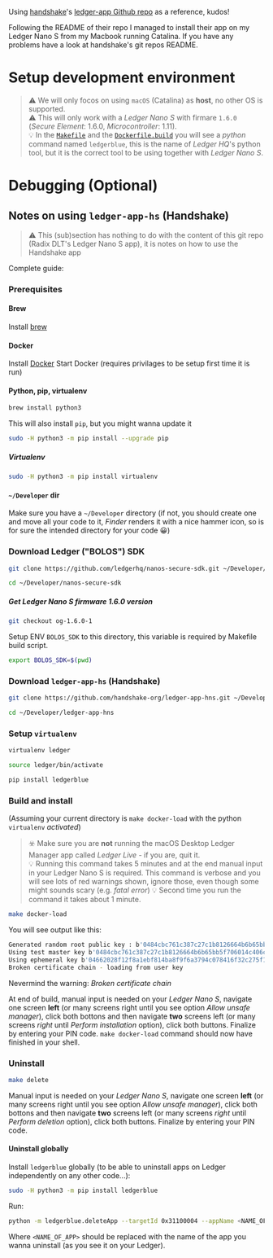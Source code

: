 Using [handshake](https://handshake.org/)'s [ledger-app Github repo](https://github.com/handshake-org/ledger-app-hns) as a reference, kudos!

Following the README of their repo I managed to install their app on my Ledger Nano S from my Macbook running Catalina. If you have any problems have a look at handshake's git repos README.


# Setup development environment
> ⚠️ We will only focos on using `macOS` (Catalina) as **host**, no other OS is supported.  
> ⚠️ This will only work with a _Ledger Nano S_ with firmare `1.6.0` (_Secure Element_: 1.6.0, _Microcontroller_: 1.11).  
> 💡 In the [`Makefile`](Makefile) and the [`Dockerfile.build`](`Dockerfile.build`) you will see a _python_ command named `ledgerblue`, this is the name of _Ledger HQ_'s python tool, but it is the correct tool to be using together with _Ledger Nano S_.

# Debugging (Optional)

## Notes on using `ledger-app-hs` (Handshake)
> ⚠️ This (sub)section has nothing to do with the content of this git repo (Radix DLT's Ledger Nano S app), it is notes on how to use the Handshake app

Complete guide:

### Prerequisites


#### Brew
Install [brew](https://brew.sh)

#### Docker

Install [Docker](https://www.docker.com/get-started)
Start Docker  (requires privilages to be setup first time it is run)

#### Python, pip, virtualenv

```sh
brew install python3
```

This will also install `pip`, but you might wanna update it

```sh
sudo -H python3 -m pip install --upgrade pip
```

##### Virtualenv

```sh
sudo -H python3 -m pip install virtualenv
```

#### `~/Developer` dir

Make sure you have a `~/Developer` directory (if not, you should create one and move all your code to it, _Finder_ renders it with a nice hammer icon, so is for sure the intended directory for your code 😀)

### Download Ledger ("BOLOS") SDK 
```sh
git clone https://github.com/ledgerhq/nanos-secure-sdk.git ~/Developer/nanos-secure-sdk
```

```sh
cd ~/Developer/nanos-secure-sdk
```

##### Get Ledger Nano S firmware 1.6.0 version
```sh
git checkout og-1.6.0-1
```

Setup ENV `BOLOS_SDK` to this directory, this variable is required by Makefile build script.
```sh
export BOLOS_SDK=$(pwd)
```


### Download `ledger-app-hs` (Handshake)

```sh
git clone https://github.com/handshake-org/ledger-app-hns.git ~/Developer/ledger-app-hns
```

```sh
cd ~/Developer/ledger-app-hns
```

### Setup `virtualenv`
```sh
virtualenv ledger
```

```sh
source ledger/bin/activate
```

```sh
pip install ledgerblue
```

### Build and install
(Assuming your current directory is `make docker-load` with the python `virtualenv` _activated_)

> ☣️ Make sure you are **not** running the macOS Desktop Ledger Manager app called _Ledger Live_ - if you are, quit it.  
> 💡 Running this command takes 5 minutes and at the end manual input in your Ledger Nano S is required. This command is verbose and you will see lots of red warnings shown, ignore those, even though some might sounds scary (e.g. _fatal error_)
> 💡 Second time you run the command it takes about 1 minute.

```sh
make docker-load
```


You will see output like this:

```bash
Generated random root public key : b'0484cbc761c387c27c1b8126664b6b65bb5f706014c406ce592ab7e41b1d2e0849338f920e754615c36cd6a37cec08ce2bbf949bea4d5f524d1d726cd0616547d0'
Using test master key b'0484cbc761c387c27c1b8126664b6b65bb5f706014c406ce592ab7e41b1d2e0849338f920e754615c36cd6a37cec08ce2bbf949bea4d5f524d1d726cd0616547d0'
Using ephemeral key b'04662028f12f8a1ebf814ba8f9f6a3794c078416f32c275f17b651adf12c39e62ee27d4e9be42cf3d801c90af0ff7b9626bbd836d3188d0db8c0b5c21372cc5bc9'
Broken certificate chain - loading from user key
```

Nevermind the warning: _Broken certificate chain_

At end of build, manual input is needed on your _Ledger Nano S_, navigate one screen **left** (or many screens right until you see option _Allow unsafe manager_), click both bottons and then navigate **two** screens left (or many screens _right_ until _Perform installation_ option), click both buttons. Finalize by entering your PIN code. `make docker-load` command should now have finished in your shell.

### Uninstall
```sh
make delete
```

Manual input is needed on your _Ledger Nano S_, navigate one screen **left** (or many screens right until you see option _Allow unsafe manager_), click both bottons and then navigate **two** screens left (or many screens _right_ until _Perform deletion_ option), click both buttons. Finalize by entering your PIN code.


#### Uninstall globally
Install `ledgerblue` globally (to be able to uninstall apps on Ledger independently on any other code...): 

```sh
sudo -H python3 -m pip install ledgerblue
```

Run:  

```sh
python -m ledgerblue.deleteApp --targetId 0x31100004 --appName <NAME_OF_APP>
```

Where `<NAME_OF_APP>` should be replaced with the name of the app you wanna uninstall (as you see it on your Ledger).
